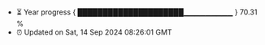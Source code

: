 - ⏳ Year progress { █████████████████████▁▁▁▁▁▁▁▁▁ } 70.31 %
- ⏰ Updated on Sat, 14 Sep 2024 08:26:01 GMT

